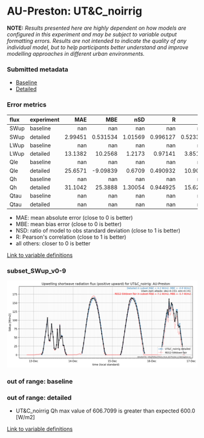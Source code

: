 # AU-Preston: UT&C_noirrig

**NOTE:** *Results presented here are highly dependent on how models are configured in this experiment and may be subject to variable output formatting errors. Results are not intended to indicate the quality of any individual model, but to help participants better understand and improve modelling approaches in different urban environments.*

### Submitted metadata

- [Baseline](UT&C_noirrig_AU-Preston_baseline_attrs.md)
- [Detailed](UT&C_noirrig_AU-Preston_detailed_attrs.md)

### Error metrics

| flux   | experiment   |       MAE |        MBE |       nSD |          R |        5th |      95th |      RMSE |       cRMSE |       AMBE |       1-nSD |          1-R |   nSkewness |   nKurtosis |     Overlap |
|:-------|:-------------|----------:|-----------:|----------:|-----------:|-----------:|----------:|----------:|------------:|-----------:|------------:|-------------:|------------:|------------:|------------:|
| SWup   | baseline     | nan       | nan        | nan       | nan        | nan        | nan       | nan       | nan         | nan        | nan         | nan          | nan         |  nan        | nan         |
| SWup   | detailed     |   2.99451 |   0.531534 |   1.01569 |   0.996127 |   0.523351 |   1.70439 |   4.23035 |   0.0900764 |   0.531534 |   0.0156953 |   0.00387293 |   0.0222599 |    0.051062 |   0.0637761 |
| LWup   | baseline     | nan       | nan        | nan       | nan        | nan        | nan       | nan       | nan         | nan        | nan         | nan          | nan         |  nan        | nan         |
| LWup   | detailed     |  13.1382  |  10.2568   |   1.2173  |   0.97141  |   3.85123  |  33.9637  |  17.6507  |   0.341797  |  10.2568   |   0.217297  |   0.0285904  |   0.152798  |    0.232722 |   0.0864128 |
| Qle    | baseline     | nan       | nan        | nan       | nan        | nan        | nan       | nan       | nan         | nan        | nan         | nan          | nan         |  nan        | nan         |
| Qle    | detailed     |  25.6571  |  -9.09839  |   0.6709  |   0.490932 |  10.9072   |  39.7265  |  44.3735  |   0.889592  |   9.09839  |   0.329101  |   0.509068   |   0.539848  |    0.781992 |   0.257938  |
| Qh     | baseline     | nan       | nan        | nan       | nan        | nan        | nan       | nan       | nan         | nan        | nan         | nan          | nan         |  nan        | nan         |
| Qh     | detailed     |  31.1042  |  25.3888   |   1.30054 |   0.944925 |  15.6206   |  98.7178  |  51.1064  |   0.4833    |  25.3888   |   0.300542  |   0.0550748  |   0.0273367 |    0.065475 |   0.151327  |
| Qtau   | baseline     | nan       | nan        | nan       | nan        | nan        | nan       | nan       | nan         | nan        | nan         | nan          | nan         |  nan        | nan         |
| Qtau   | detailed     | nan       | nan        | nan       | nan        | nan        | nan       | nan       | nan         | nan        | nan         | nan          | nan         |  nan        | nan         |

 - MAE: mean absolute error (close to 0 is better)
 - MBE: mean bias error (close to 0 is better)
 - NSD: ratio of model to obs standard deviation (close to 1 is better)
 - R: Pearson's correlation (close to 1 is better)
 - all others: closer to 0 is better

[Link to variable definitions](../modelattrs/variable_definitions.md)

### <a name="subset_swup_v0-9"></a>subset_SWup_v0-9
[![UT&C_noirrig_AU-Preston_subset_SWup_v0-9.png](UT&C_noirrig_AU-Preston_subset_SWup_v0-9.png)](UT&C_noirrig_AU-Preston_subset_SWup_v0-9.png)

### out of range: baseline


### out of range: detailed

 - UT&C_noirrig Qh max value of 606.7099 is greater than expected 600.0 [W/m2]


[Link to variable definitions](../modelattrs/variable_definitions.md)

